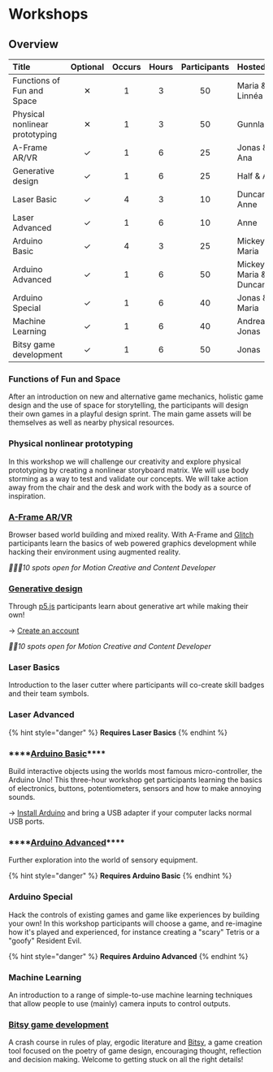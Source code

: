 # Workshops

## Overview

| Title | Optional | Occurs | Hours | Participants | Hosted by |
| :--- | :---: | :---: | :---: | :---: | :--- |
| Functions of Fun and Space | ✕ | 1 | 3 | 50 | Maria & Linnéa |
| Physical nonlinear prototyping | ✕ | 1 | 3 | 50 | Gunnlaugur |
| A-Frame AR/VR | ✓ | 1 | 6 | 25 | Jonas & Ana |
| Generative design | ✓ | 1 | 6 | 25 | Half & Ana |
| Laser Basic | ✓ | 4 | 3 | 10 | Duncan & Anne |
| Laser Advanced | ✓ | 1 | 6 | 10 | Anne |
| Arduino Basic | ✓ | 4 | 3 | 25 | Mickey & Maria |
| Arduino Advanced | ✓ | 1 | 6 | 50 | Mickey, Maria & Duncan |
| Arduino Special | ✓ | 1 | 6 | 40 | Jonas & Maria |
| Machine Learning | ✓ | 1 | 6 | 40 | Andreas & Jonas |
| Bitsy game development | ✓ | 1 | 6 | 50 | Jonas |

### Functions of Fun and Space

After an introduction on new and alternative game mechanics, holistic game design and the use of space for storytelling, the participants will design their own games in a playful design sprint. The main game assets will be themselves as well as nearby physical resources.

### Physical nonlinear prototyping

In this workshop we will challenge our creativity and explore physical prototyping by creating a nonlinear storyboard matrix. We will use body storming as a way to test and validate our concepts. We will take action away from the chair and the desk and work with the body as a source of inspiration.

### [A-Frame AR/VR](../software/a-frame/)

Browser based world building and mixed reality. With A-Frame and [Glitch](../software/glitch.md) participants learn the basics of web powered graphics development while hacking their environment using augmented reality. 

_🙋🏻‍♂️10 spots open for Motion Creative and Content Developer_

### [Generative design](../software/p5/)

Through [p5.js](https://p5js.org/) participants learn about generative art while making their own!

→ [Creat](https://editor.p5js.org/)[e an account](https://editor.p5js.org/)

_🙋🏽10 spots open for Motion Creative and Content Developer_

### Laser Basics

Introduction to the laser cutter where participants will co-create skill badges and their team symbols.

### Laser Advanced

{% hint style="danger" %}
**Requires Laser Basics**
{% endhint %}

### \*\*\*\*[**Arduino Basic**](../hardware/arduino/)\*\*\*\*

Build interactive objects using the worlds most famous micro-controller, the Arduino Uno! This three-hour workshop get participants learning the basics of electronics, buttons, potentiometers, sensors and how to make annoying sounds. 

→  [Install Arduino](https://www.arduino.cc/en/main/software) and bring a USB adapter if your computer lacks normal USB ports.

### \*\*\*\*[**Arduino Advanced**](../hardware/arduino/)\*\*\*\*

Further exploration into the world of sensory equipment.

{% hint style="danger" %}
**Requires Arduino Basic**
{% endhint %}

### **Arduino Special**

Hack the controls of existing games and game like experiences by building your own! In this workshop participants will choose a game, and re-imagine how it's played  and experienced, for instance creating a "scary" Tetris or a "goofy" Resident Evil.

{% hint style="danger" %}
**Requires Arduino Advanced**
{% endhint %}

### Machine Learning

An introduction to a range of simple-to-use machine learning techniques that allow people to use \(mainly\) camera inputs to control outputs.

### [Bitsy game development](../software/bitsy.md)

A crash course in rules of play, ergodic literature and [Bitsy](https://ledoux.itch.io/bitsy), a game creation tool focused on the poetry of game design, encouraging thought, reflection and decision making. Welcome to getting stuck on all the right details!

